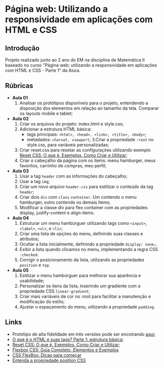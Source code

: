 
# Página web: Utilizando a responsividade em aplicações com HTML e CSS

## Introdução

Projeto realizado junto ao 2 ano do EM na disciplina de Matemática II baseado no curso "Página web: utilizando a responsividade em aplicações com HTML e CSS - Parte 1" da Alura. 

## Rúbricas

* **Aula 01**
   1. Analisar os protótipos disponíveis para o projeto, entendendo a disposição dos elementos em relação ao tamanho da tela. Comparar os layouts mobile e tablet;
* **Aula 02**
   1. Criar os arquivos do projeto: index.html e style.css;
   2. Adicionar a estrutura HTML básica:
        * tags principais: ```<html>, <head>, <link>, <title>, <body>```;
        * metadados: ```charset, viewport```;
   3.Criar a propriedade ```:root``` no style.css, para variáveis personalizadas;
   4. Criar reset.css para resetar as configurações utilizando exemplo [Reset CSS: O que é, Exemplos, Como Criar e Utilizar](#links);
   5. Criar o cabeçalho da página com os items: menu hamburger, meus favoritos, carrinho de compras, meu perfil;
* **Aula 03**
   1. Usar a tag ```header``` com as informações do cabeçalho;
   2. Usar a tag ```img```;
   3. Criar um novo arquivo ```header.css``` para estilizar o conteúdo da tag ```header```;
   4. Criar dois ```div``` com ```class``` ```conteiner```. Um contendo o menu hamburger, outro contendo os demais items;
   5. Modificar a classe div para flex container com as propriedades display, justify-content e align-items.
* **Aula 04**
   1. Estruturar um menu hambúrguer utilizando tags como ```<input>```, ```<label>```, ```<ul>```, e ```<li>```;
   2. Criar uma lista de opções do menu, definindo suas classes e atributos;
   3. Ocultar a lista inicialmente, definindo a propriedade ```display: none;```.
   4. Exibir a lista quando clicamos no menu, implementando a regra CSS ```:checked```.
   5. Corrigir o posicionamento da lista, utilizando as propriedades ```position``` e ```top```.
* **Aula 05**
   1. Estilizar o menu hambúrguer para melhorar sua aparência e usabilidade;
   2. Personalizar os itens da lista, inserindo um gradiente com a propriedade CSS ```linear-gradient```;
   3. Criar mais variáveis de cor no :root para facilitar a manutenção e modificação do estilo;
   4. Ajustar o espaçamento do menu, utilizando a propriedade ```padding```.



## Links

* Protótipo de alta fidelidade em três versões pode ser encotrando [aqui]([https://](https://www.figma.com/community/file/1349471036706928943));
* [O que é o HTML e suas tags? Parte 1: estrutura básica](https://www.alura.com.br/artigos/o-que-e-html-suas-tags-parte-1-estrutura-basica?_gl=1*tf3i4g*_ga*OTg1ODEyMDA0LjE3MTcxODYwMzE.*_ga_1EPWSW3PCS*MTcxNzE4NjAzMi4xLjEuMTcxNzE5MDMyOC4wLjAuMA..*_fplc*bnB5SEF4djVFMFoyOThQOHd4eWYlMkJSbTEya05aMXlRTVJ3VE9ySkRKZk5iTHkwZHNKQm1ESXFMbmtiZnB5b1dCJTJGNGVXRjdsQVNZVzdSTFA5UUpiZWI1V3V2a2FtWHBCeTdOVXlHeHU3OGFnY05MJTJGRWxxTGFxOXJCZFduMFZRJTNEJTNE);
* [Reset CSS: O que é, Exemplos, Como Criar e Utilizar](https://www.alura.com.br/artigos/o-que-e-reset-css?_gl=1*14y0iuy*_ga*OTg1ODEyMDA0LjE3MTcxODYwMzE.*_ga_1EPWSW3PCS*MTcxNzE4NjAzMi4xLjEuMTcxNzE5MDMyOC4wLjAuMA..*_fplc*bnB5SEF4djVFMFoyOThQOHd4eWYlMkJSbTEya05aMXlRTVJ3VE9ySkRKZk5iTHkwZHNKQm1ESXFMbmtiZnB5b1dCJTJGNGVXRjdsQVNZVzdSTFA5UUpiZWI1V3V2a2FtWHBCeTdOVXlHeHU3OGFnY05MJTJGRWxxTGFxOXJCZFduMFZRJTNEJTNE);
* [Flexbox CSS: Guia Completo, Elementos e Exemplos](https://www.alura.com.br/artigos/css-guia-do-flexbox?_gl=1*15je8fx*_ga*OTg1ODEyMDA0LjE3MTcxODYwMzE.*_ga_1EPWSW3PCS*MTcxNzE5NjE0Ni4yLjEuMTcxNzE5NzU1Ny4wLjAuMA..*_fplc*bnB5SEF4djVFMFoyOThQOHd4eWYlMkJSbTEya05aMXlRTVJ3VE9ySkRKZk5iTHkwZHNKQm1ESXFMbmtiZnB5b1dCJTJGNGVXRjdsQVNZVzdSTFA5UUpiZWI1V3V2a2FtWHBCeTdOVXlHeHU3OGFnY05MJTJGRWxxTGFxOXJCZFduMFZRJTNEJTNE)
* [CSS FlexBox: Dicas para começar](https://cursos.alura.com.br/extra/alura-mais/css-flexbox-dicas-para-comecar-c301)
* [Entenda a propriedade position CSS](https://www.alura.com.br/artigos/entenda-a-propriedade-position-css?_gl=1*s6n2pb*_ga*OTg1ODEyMDA0LjE3MTcxODYwMzE.*_ga_1EPWSW3PCS*MTcxNzE5NjE0Ni4yLjEuMTcxNzE5NzU1Ny4wLjAuMA..*_fplc*bnB5SEF4djVFMFoyOThQOHd4eWYlMkJSbTEya05aMXlRTVJ3VE9ySkRKZk5iTHkwZHNKQm1ESXFMbmtiZnB5b1dCJTJGNGVXRjdsQVNZVzdSTFA5UUpiZWI1V3V2a2FtWHBCeTdOVXlHeHU3OGFnY05MJTJGRWxxTGFxOXJCZFduMFZRJTNEJTNE)
